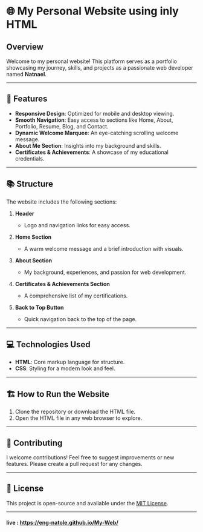 # 🌐 My Personal Website using inly HTML 

## Overview

Welcome to my personal website! This platform serves as a portfolio showcasing my journey, skills, and projects as a passionate web developer named **Natnael**.

---

## 🚀 Features

- **Responsive Design**: Optimized for mobile and desktop viewing.
- **Smooth Navigation**: Easy access to sections like Home, About, Portfolio, Resume, Blog, and Contact.
- **Dynamic Welcome Marquee**: An eye-catching scrolling welcome message.
- **About Me Section**: Insights into my background and skills.
- **Certificates & Achievements**: A showcase of my educational credentials.

---

## 📚 Structure

The website includes the following sections:

1. **Header**
   - Logo and navigation links for easy access.

2. **Home Section**
   - A warm welcome message and a brief introduction with visuals.

3. **About Section**
   - My background, experiences, and passion for web development.

4. **Certificates & Achievements Section**
   - A comprehensive list of my certifications.

5. **Back to Top Button**
   - Quick navigation back to the top of the page.

---

## 💻 Technologies Used

- **HTML**: Core markup language for structure.
- **CSS**: Styling for a modern look and feel.

---

## 🏗️ How to Run the Website

1. Clone the repository or download the HTML file.
2. Open the HTML file in any web browser to explore.

---

## 🤝 Contributing

I welcome contributions! Feel free to suggest improvements or new features. Please create a pull request for any changes.

---

## 📄 License

This project is open-source and available under the [MIT License](LICENSE).

---


#### live : https://eng-natole.github.io/My-Web/
